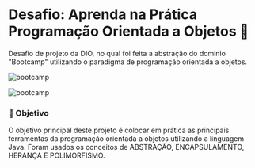 # Desafio: Aprenda na Prática Programação Orientada a Objetos 🚀

Desafio de projeto da DIO, no qual foi feita a abstração do dominio "Bootcamp" utilizando o paradigma de programação orientada a objetos.

![bootcamp](https://user-images.githubusercontent.com/106453893/218387092-bafb09e1-c716-4840-accb-de03e851e4c7.png)

![bootcamp](https://user-images.githubusercontent.com/106453893/218387092-bafb09e1-c716-4840-accb-de03e851e4c7.png)

### 🎯 Objetivo

O objetivo principal deste projeto é colocar em prática as principais ferramentas da programação orientada a objetos utilizando a linguagem Java. Foram usados os conceitos de ABSTRAÇÃO, ENCAPSULAMENTO, HERANÇA E POLIMORFISMO.
